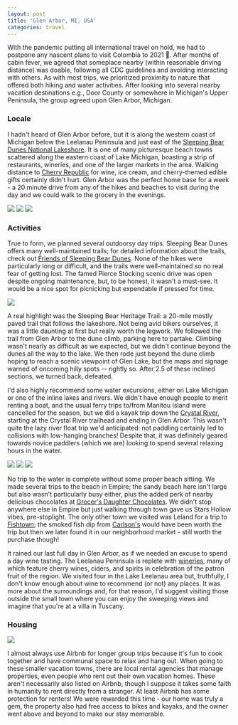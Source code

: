 ```yaml
---
layout: post
title: 'Glen Arbor, MI, USA'
categories: travel
---
```


With the pandemic putting all international travel on hold, we had to postpone any nascent plans to visit Colombia to 2021 :calendar:. After months of cabin fever, we agreed that someplace nearby (within reasonable driving distance) was doable, following all CDC guidelines and avoiding interacting with others. As with most trips, we prioritized proximity to nature that offered both hiking and water activities. After looking into several nearby vacation destinations e.g., Door County or somewhere in Michigan's Upper Peninsula, the group agreed upon Glen Arbor, Michigan.

### Locale

I hadn't heard of Glen Arbor before, but it is along the western coast of Michigan below the Leelanau Peninsula and just east of the [Sleeping Bear Dunes National Lakeshore](https://www.nps.gov/slbe/index.htm). It is one of many picturesque beach towns scattered along the eastern coast of Lake Michigan, boasting a strip of restaurants, wineries, and one of the larger markets in the area. Walking distance to [Cherry Republic](https://cherryrepublic.com/locations/glen-arbor/) for wine, ice cream, and cherry-themed edible gifts certainly didn't hurt. Glen Arbor was the perfect home base for a week - a 20 minute drive from any of the hikes and beaches to visit during the day and we could walk to the grocery in the evenings.

<p class="imagecont">
  <a href="/assets/glen_arbor/m22.jpg" data-lightbox="glen_arbor" data-title="M22 wine patio"><img src="/assets/glen_arbor/m22.jpg"/></a>
  <a href="/assets/glen_arbor/cyclery.jpg" data-lightbox="glen_arbor" data-title="The Cyclery bike rental shop"><img src="/assets/glen_arbor/cyclery.jpg" /></a>
  <a href="/assets/glen_arbor/cherry_republic.jpg" data-lightbox="glen_arbor" data-title="Cherry Republic"><img src="/assets/glen_arbor/cherry_republic.jpg" /></a>
</p>

### Activities

True to form, we planned several outdoorsy day trips. Sleeping Bear Dunes offers many well-maintained trails; for detailed information about the trails, check out [Friends of Sleeping Bear Dunes](https://friendsofsleepingbear.org/trails/). None of the hikes were particularly long or difficult, and the trails were well-maintained so no real fear of getting lost. The famed Pierce Stocking scenic drive was open despite ongoing maintenance, but, to be honest, it wasn't a must-see. It would be a nice spot for picnicking but expendable if pressed for time.

<a href="/assets/glen_arbor/pierce_stocking.jpg" data-lightbox="glen_arbor" data-title="Lake Michigan overlook from viewpoint along the Pierce Stocking scenic drive"><img class="image float-left travel blog" src="/assets/glen_arbor/pierce_stocking.jpg"/></a>

A real highlight was the Sleeping Bear Heritage Trail: a 20-mile mostly paved trail that follows the lakeshore. Not being avid bikers ourselves, it was a little daunting at first but really worth the legwork. We followed the trail from Glen Arbor to the dune climb, parking here to partake. Climbing wasn't nearly as difficult as we expected, but we didn't continue beyond the dunes all the way to the lake. We then rode just beyond the dune climb hoping to reach a scenic viewpoint of Glen Lake, but the maps and signage warned of oncoming hilly spots -- rightly so. After 2.5 of these inclined sections, we turned back, defeated.

I'd also highly recommend some water excursions, either on Lake Michigan or one of the inline lakes and rivers. We didn't have enough people to merit renting a boat, and the usual ferry trips to/from Manitou Island were cancelled for the season, but we did a kayak trip down the [Crystal River](https://www.leelanauconservancy.org/naturalarea/crystal-river-natural-area/), starting at the Crystal River trailhead and ending in Glen Arbor. This wasn't quite the lazy river float trip we'd anticipated: not paddling certainly led to collisions with low-hanging branches! Despite that, it was definitely geared towards novice paddlers (which we are) looking to spend several relaxing hours in the water.

<p class="imagecont">
  <a href="/assets/glen_arbor/campground_beach.jpg" data-lightbox="glen_arbor" data-title="Secluded beach at the D.H. Day campground">
  <img src="/assets/glen_arbor/campground_beach.jpg"/></a>
  <a href="/assets/glen_arbor/kayaking.jpg" data-lightbox="glen_arbor" data-title="Kayaking down the Crystal River"><img src="/assets/glen_arbor/kayaking.jpg"/></a>
  <a href="/assets/glen_arbor/empire_sunset.jpg" data-lightbox="glen_arbor" data-title="Sunset at Empire beach"><img src="/assets/glen_arbor/empire_sunset.jpg" /></a>
 </p>

No trip to the water is complete without some proper beach sitting. We made several trips to the beach in Empire; the sandy beach here isn't large but also wasn't particularly busy either, plus the added perk of nearby delicious chocolates at [Grocer's Daughter Chocolates](https://www.grocersdaughter.com/). We didn't stop anywhere else in Empire but just walking through town gave us Stars Hollow vibes, pre-stoplight. The only other town we visited was Leland for a trip to [Fishtown](https://www.fishtownmi.org/visit/shops-and-charters/); the smoked fish dip from [Carlson's](http://www.carlsonsfish.com/) would have been worth the trip but then we later found it in our neighborhood market - still worth the purchase though!

It rained our last full day in Glen Arbor, as if we needed an excuse to spend a day wine tasting. The Leelanau Peninsula is replete with [wineries](https://www.lpwines.com/maps/), many of which feature cherry wines, ciders, and spirits in celebration of the patron fruit of the region. We visited four in the Lake Leelanau area but, truthfully, I don't know enough about wine to recommend (or not) any places. It was more about the surroundings and, for that reason, I'd suggest visiting those outside the small town where you can enjoy the sweeping views and imagine that you're at a villa in Tuscany.

### Housing

<a href="/assets/glen_arbor/house.jpg" data-lightbox="glen_arbor" data-title="Rental house"><img class="image float-right travel blog" src="/assets/glen_arbor/house.jpg" /></a>

I almost always use Airbnb for longer group trips because it's fun to cook together and have communal space to relax and hang out. When going to these smaller vacation towns, there are local rental agencies that manage properties, even people who rent out their own vacation homes. These aren't necessarily also listed on Airbnb, though I suppose it takes some faith in humanity to rent directly from a stranger. At least Airbnb has some protection for renters! We were rewarded this time - our home was truly a gem, the property also had free access to bikes and kayaks, and the owner went above and beyond to make our stay memorable.
